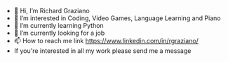 - 👋 Hi, I’m Richard Graziano
- 👀 I’m interested in Coding, Video Games, Language Learning and Piano
- 🌱 I’m currently learning Python
- 💞️ I’m currently looking for a job
- 📫 How to reach me link https://www.linkedin.com/in/rgraziano/
- If you're interested in all my work please send me a message

<!---
richardgraziano96/richardgraziano96 is a ✨ special ✨ repository because its `README.md` (this file) appears on your GitHub profile.
You can click the Preview link to take a look at your changes.
--->
